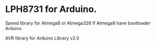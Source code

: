 # LPH8731 for Arduino. 
Speed library for Atmega8 or Atmega328 
 If Atmega8 have bootloader Arduino

AVR library for Arduino 
 Library v2.0

